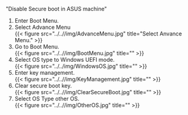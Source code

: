 "Disable Secure boot in ASUS machine" 


1) Enter Boot Menu.<br />
2) Select Advance Menu<br />
{{< figure src="../..//img/AdvanceMenu.jpg" title="Select Anvance Menu." >}}
3) Go to Boot Menu.<br />
{{< figure src="../..//img/BootMenu.jpg" title="" >}}
4) Select OS type to Windows UEFI mode.<br />
{{< figure src="../../img/WindowsOS.jpg" title="" >}}
5) Enter key management.<br />
{{< figure src="../..//img/KeyManagement.jpg" title="" >}}
6) Clear secure boot key.<br />
{{< figure src="../..//img/ClearSecureBoot.jpg" title="" >}}
7) Select OS Type other OS.<br />
{{< figure src="../..//img/OtherOS.jpg" title="" >}}
